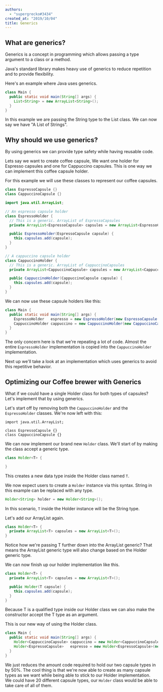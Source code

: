```yaml
---
authors:
  - "supergrecko#3434"
created_at: "2019/10/04"
title: Generics
---
```


## What are generics?

Generics is a concept in programming which allows passing a type argument to a class or a method.

Java's standard library makes heavy use of generics to reduce repetition and to provide flexibility.

Here's an example where Java uses generics.

```java
class Main {
  public static void main(String[] args) {
    List<String> = new ArrayList<String>();
  }
}
```

In this example we are passing the String type to the List class. We can now say we have "A List of Strings".

## Why should we use generics?

By using generics we can provide type safety while having reusable code.

Lets say we want to create coffee capsule, We want one holder for Espresso capsules and one for Cappuccino capsules. This is one way we can implement this coffee capsule holder.

For this example we will use these classes to represent our coffee capsules.

```java
class EspressoCapsule {}
class CappuccinoCapsule {}
```

```java
import java.util.ArrayList;

// An espresso capsule holder
class EspressoHolder {
  // This is a generic. ArrayList of EspressoCapsules
  private ArrayList<EspressoCapsule> capsules = new ArrayList<EspressoCapsule>();

  public EspressoHolder(EspressoCapsule capsule) {
    this.capsules.add(capsule);
  }
}

// A cappuccino capsule holder
class CappuccinoHolder {
  // This is a generic. ArrayList of CappuccinoCapsules
  private ArrayList<CappuccinoCapsule> capsules = new ArrayList<CappuccinoCapsule>();

  public CappuccinoHolder(CappuccinoCapsule capsule) {
    this.capsules.add(capsule);
  }
}
```

We can now use these capsule holders like this:

```java
class Main {
  public static void main(String[] args) {
    EspressoHolder   espresso = new EspressoHolder(new EspressoCapsule());
    CappuccinoHolder cappuccino = new CappuccinoHolder(new CappuccinoCapsule());
  }
}
```

The only concern here is that we're repeating a lot of code. Almost the entire `EspressoHolder` implementation is copied into the `CappuccinoHolder` implementation.

Next up we'll take a look at an implementation which uses generics to avoid this repetitive behavior.

## Optimizing our Coffee brewer with Generics

What if we could have a single Holder class for both types of capsules? Let's implement that by using generics.

Let's start off by removing both the `CappuccinoHolder` and the `EspressoHolder` classes. We're now left with this:

```
import java.util.ArrayList;

class EspressoCapsule {}
class CappuccinoCapsule {}
```

We can now implement our brand new `Holder` class. We'll start of by making the class accept a generic type.

```java
class Holder<T> {

}
```

This creates a new data type inside the Holder class named `T`.

We now expect users to create a `Holder` instance via this syntax. String in this example can be replaced with any type.

```java
Holder<String> holder = new Holder<String>();
```

In this scenario, `T` inside the Holder instance will be the String type.

Let's add our ArrayList again.

```java
class Holder<T> {
  private ArrayList<T> capsules = new ArrayList<T>();
}
```

Notice how we're passing T further down into the ArrayList generic? That means the ArrayList generic type will also change based on the Holder generic type.

We can now finish up our holder implementation like this.

```java
class Holder<T> {
  private ArrayList<T> capsules = new ArrayList<T>();

  public Holder(T capsule) {
    this.capsules.add(capsule);
  }
}
```

Because T is a qualified type inside our Holder class we can also make the constructor accept the T type as an argument.

This is our new way of using the Holder class.

```java
class Main {
  public static void main(String[] args) {
    Holder<CappuccinoCapsule> cappuccino = new Holder<CappuccinoCapsule>(new CappuccinoCapsule());
    Holder<EspressoCapsule>   espresso = new Holder<EspressoCapsule>(new EspressoCapsule());
  }
}
```

We just reduces the amount code required to hold our two capsule types in by 50%. The cool thing is that we're now able to create as many capsule types as we want while being able to stick to our Holder implementation. We could have 20 different capsule types, our `Holder` class would be able to take care of all of them.
